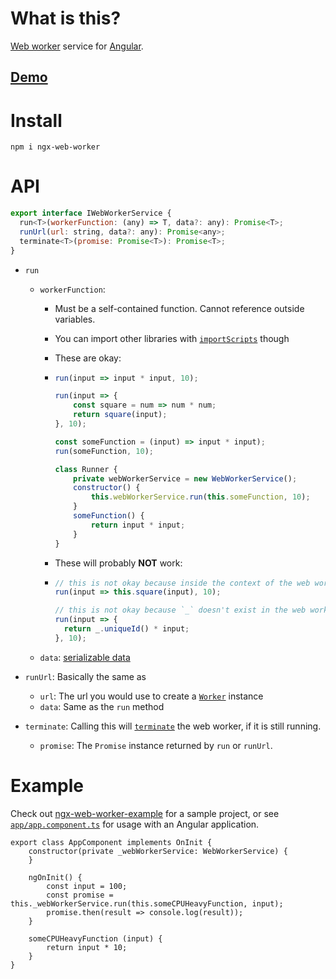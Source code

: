# What is this?

[Web worker](https://developer.mozilla.org/en-US/docs/Web/API/Web_Workers_API/Using_web_workers)
service for [Angular](https://angular.io).

## [Demo](https://start-javascript.github.io/ngx-web-worker/)

# Install

```shell
npm i ngx-web-worker
```

# API

```javascript
export interface IWebWorkerService {
  run<T>(workerFunction: (any) => T, data?: any): Promise<T>;
  runUrl(url: string, data?: any): Promise<any>;
  terminate<T>(promise: Promise<T>): Promise<T>;
}
```

- `run`

  - `workerFunction`:

    - Must be a self-contained function. Cannot reference outside variables.
    - You can import other libraries with
      [`importScripts`](https://developer.mozilla.org/en-US/docs/Web/API/WorkerGlobalScope/importScripts)
      though
    - These are okay:
    - ```javascript
      run(input => input * input, 10);

      run(input => {
          const square = num => num * num;
          return square(input);
      }, 10);

      const someFunction = (input) => input * input);
      run(someFunction, 10);

      class Runner {
          private webWorkerService = new WebWorkerService();
          constructor() {
              this.webWorkerService.run(this.someFunction, 10);
          }
          someFunction() {
              return input * input;
          }
      }
      ```

    - These will probably **NOT** work:
    - ```javascript
      // this is not okay because inside the context of the web worker `this` is not the same `this` as here.
      run(input => this.square(input), 10);

      // this is not okay because `_` doesn't exist in the web worker context (assuming tht `_` is available here to begin with)
      run(input => {
        return _.uniqueId() * input;
      }, 10);
      ```

  - `data`:
    [serializable data](https://developer.mozilla.org/en-US/docs/Web/API/Web_Workers_API/Structured_clone_algorithm)

- `runUrl`: Basically the same as
  - `url`: The url you would use to create a
    [`Worker`](https://developer.mozilla.org/en-US/docs/Web/API/Worker/Worker) instance
  - `data`: Same as the `run` method
- `terminate`: Calling this will
  [`terminate`](https://developer.mozilla.org/en-US/docs/Web/API/Worker/terminate) the web worker,
  if it is still running.
  - `promise`: The `Promise` instance returned by `run` or `runUrl`.

# Example

Check out [ngx-web-worker-example](https://github.com/nitinkrmr/ngx-web-worker-example) for a
sample project, or see [`app/app.component.ts`](app/app.component.ts) for usage with an Angular
application.

```
export class AppComponent implements OnInit {
    constructor(private _webWorkerService: WebWorkerService) {
    }

    ngOnInit() {
        const input = 100;
        const promise = this._webWorkerService.run(this.someCPUHeavyFunction, input);
        promise.then(result => console.log(result));
    }

    someCPUHeavyFunction (input) {
        return input * 10;
    }
}
```
